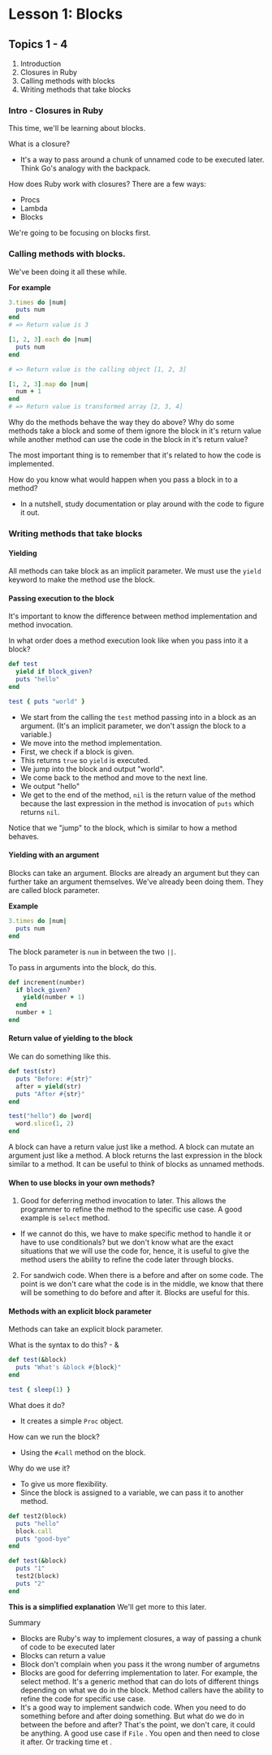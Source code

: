 # Lesson 1: Blocks

## Topics 1 - 4
1. Introduction
2. Closures in Ruby
3. Calling methods with blocks
4. Writing methods that take blocks

### Intro - Closures in Ruby

This time, we'll be learning about blocks.

What is a closure?
- It's a way to pass around a chunk of unnamed code to be executed later. Think Go's analogy with the backpack.

How does Ruby work with closures?
There are a few ways:
- Procs
- Lambda
- Blocks

We're going to be focusing on blocks first.

### Calling methods with blocks.

We've been doing it all these while.

**For example**
```ruby
3.times do |num|
  puts num
end
# => Return value is 3

[1, 2, 3].each do |num|
  puts num
end

# => Return value is the calling object [1, 2, 3]

[1, 2, 3].map do |num|
  num + 1
end
# => Return value is transformed array [2, 3, 4]
```

Why do the methods behave the way they do above?
Why do some methods take a block and some of them ignore the block in it's return value while another method can use the code in the block in it's return value?

The most important thing is to remember that it's related to how the code is implemented.

How do you know what would happen when you pass a block in to a method?
- In a nutshell, study documentation or play around with the code to figure it out.

### Writing methods that take blocks

#### Yielding

All methods can take block as an implicit parameter.
We must use the `yield` keyword to make the method use the block.

#### Passing execution to the block

It's important to know the difference between method implementation and method invocation.

In what order does a method execution look like when you pass into it a block?

```ruby
def test
  yield if block_given?
  puts "hello"
end

test { puts "world" }
```

- We start from the calling the `test` method passing into in a block as an argument. (It's an implicit parameter, we don't assign the block to a variable.)
- We move into the method implementation.
- First, we check if a block is given.
- This returns `true` so `yield` is executed.
- We jump into the block and output "world".
- We come back to the method and move to the next line.
- We output "hello"
- We get to the end of the method, `nil` is the return value of the method because the last expression in the method is invocation of `puts` which returns `nil`.

Notice that we "jump" to the block, which is similar to how a method behaves.

#### Yielding with an argument

Blocks can take an argument. Blocks are already an argument but they can further take an argument themselves. We've already been doing them. They are called block parameter.

**Example**
```ruby
3.times do |num|
  puts num
end
```
The block parameter is `num` in between the two `||`.

To pass in arguments into the block, do this.
```ruby
def increment(number)
  if block_given?
    yield(number + 1)
  end
  number + 1
end
```

#### Return value of yielding to the block

We can do something like this.

```ruby
def test(str)
  puts "Before: #{str}"
  after = yield(str)
  puts "After #{str}"
end

test("hello") do |word|
  word.slice(1, 2)
end
```

A block can have a return value just like a method.
A block can mutate an argument just like a method.
A block returns the last expression in the block similar to a method.
It can be useful to think of blocks as unnamed methods.

#### When to use blocks in your own methods?

1. Good for deferring method invocation to later. This allows the programmer to refine the method to the specific use case. A good example is `select` method.
  - If we cannot do this, we have to make specific method to handle it or have to use conditionals? but we don't know what are the exact situations that we will use the code for, hence, it is useful to give the method users the ability to refine the code later through blocks.
2. For sandwich code. When there is a before and after on some code. The point is we don't care what the code is in the middle, we know that there will be something to do before and after it. Blocks are useful for this.


#### Methods with an explicit block parameter

Methods can take an explicit block parameter.

What is the syntax to do this? - &
```ruby
def test(&block)
  puts "What's &block #{block}"
end

test { sleep(1) }
```

What does it do?
- It creates a simple `Proc` object.

How can we run the block?
- Using the `#call` method on the block.

Why do we use it?
- To give us more flexibility.
- Since the block is assigned to a variable, we can pass it to another method.

```ruby
def test2(block)
  puts "hello"
  block.call
  puts "good-bye"
end

def test(&block)
  puts "1"
  test2(block)
  puts "2"
end
```

**This is a simplified explanation**
We'll get more to this later.


Summary
- Blocks are Ruby's way to implement closures, a way of passing a chunk of code to be executed later
- Blocks can return a value
- Block don't complain when you pass it the wrong number of argumetns
- Blocks are good for deferring implementation to later. For example, the select method. It's a generic method that can do lots of different things depending on what we do in the block. Method callers have the ability to refine the code for specific use case.
- It's a good way to implement sandwich code. When you need to do something before and after doing something. But what do we do in between the before and after? That's the point, we don't care, it could be anything. A good use case if `File` . You open and then need to close it after. Or tracking time et .
